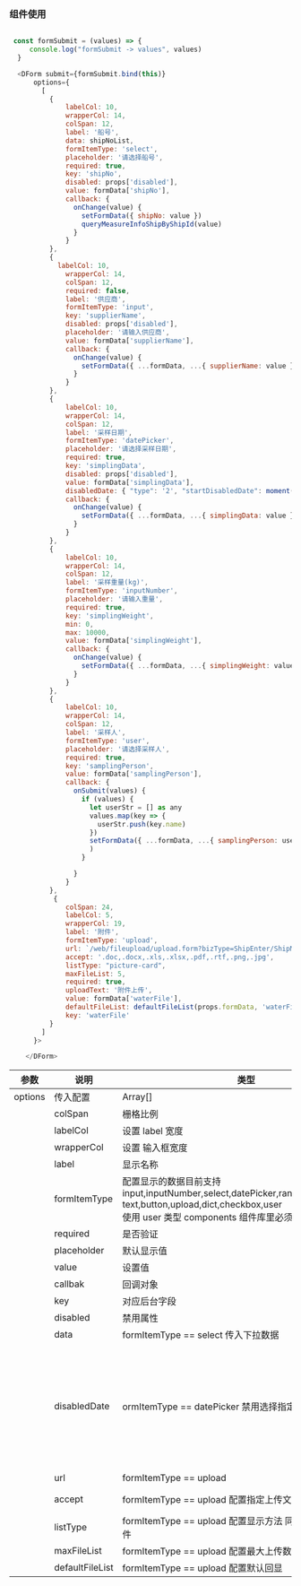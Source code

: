 ### 组件使用

```javascript

 const formSubmit = (values) => {
     console.log("formSubmit -> values", values)
  }

  <DForm submit={formSubmit.bind(this)}
      options={
        [
          {
              labelCol: 10,
              wrapperCol: 14,
              colSpan: 12,
              label: '船号',
              data: shipNoList,
              formItemType: 'select',
              placeholder: '请选择船号',
              required: true,
              key: 'shipNo',
              disabled: props['disabled'],
              value: formData['shipNo'],
              callback: {
                onChange(value) {
                  setFormData({ shipNo: value })
                  queryMeasureInfoShipByShipId(value)
                }
              }
          },
          {
            labelCol: 10,
              wrapperCol: 14,
              colSpan: 12,
              required: false,
              label: '供应商',
              formItemType: 'input',
              key: 'supplierName',
              disabled: props['disabled'],
              placeholder: '请输入供应商',
              value: formData['supplierName'],
              callback: {
                onChange(value) {
                  setFormData({ ...formData, ...{ supplierName: value } })
                }
              }
          },
          {
              labelCol: 10,
              wrapperCol: 14,
              colSpan: 12,
              label: '采样日期',
              formItemType: 'datePicker',
              placeholder: '请选择采样日期',
              required: true,
              key: 'simplingData',
              disabled: props['disabled'],
              value: formData['simplingData'],
              disabledDate: { "type": '2', "startDisabledDate": moment(formData.inTime).subtract(1, 'days'), "endDisabledDate": new Date() },
              callback: {
                onChange(value) {
                  setFormData({ ...formData, ...{ simplingData: value } })
                }
              }
          },
          {
              labelCol: 10,
              wrapperCol: 14,
              colSpan: 12,
              label: '采样重量(kg)',
              formItemType: 'inputNumber',
              placeholder: '请输入重量',
              required: true,
              key: 'simplingWeight',
              min: 0,
              max: 10000,
              value: formData['simplingWeight'],
              callback: {
                onChange(value) {
                  setFormData({ ...formData, ...{ simplingWeight: value } })
                }
              }
          },
          {
              labelCol: 10,
              wrapperCol: 14,
              colSpan: 12,
              label: '采样人',
              formItemType: 'user',
              placeholder: '请选择采样人',
              required: true,
              key: 'samplingPerson',
              value: formData['samplingPerson'],
              callback: {
                onSubmit(values) {
                  if (values) {
                    let userStr = [] as any
                    values.map(key => {
                      userStr.push(key.name)
                    })
                    setFormData({ ...formData, ...{ samplingPerson: userStr.join(',') } }
                    )
                  }

                }
              }
          },
           {
              colSpan: 24,
              labelCol: 5,
              wrapperCol: 19,
              label: '附件',
              formItemType: 'upload',
              url: `/web/fileupload/upload.form?bizType=ShipEnter/ShipMeasureManager/Deduct&bizId=null&uploadType=1&lastModified=${moment(new Date()).format('YYYY-MM-DD')}&subPath=ShipEnter`,
              accept: '.doc,.docx,.xls,.xlsx,.pdf,.rtf,.png,.jpg',
              listType: "picture-card",
              maxFileList: 5,
              required: true,
              uploadText: '附件上传',
              value: formData['waterFile'],
              defaultFileList: defaultFileList(props.formData, 'waterFile'),
              key: 'waterFile'
          }
        ]
      }>

    </DForm>

```

| 参数    | 说明            | 类型                                                                                                                                                                       |                                                                                                                                                                                                                                                                 |
| ------- | --------------- | -------------------------------------------------------------------------------------------------------------------------------------------------------------------------- | --------------------------------------------------------------------------------------------------------------------------------------------------------------------------------------------------------------------------------------------------------------- |
| options | 传入配置        | Array[]                                                                                                                                                                    |
|         | colSpan         | 栅格比例                                                                                                                                                                   | Number                                                                                                                                                                                                                                                          |
|         | labelCol        | 设置 label 宽度                                                                                                                                                            | Number                                                                                                                                                                                                                                                          |
|         | wrapperCol      | 设置 输入框宽度                                                                                                                                                            | Number                                                                                                                                                                                                                                                          |
|         | label           | 显示名称                                                                                                                                                                   | string                                                                                                                                                                                                                                                          |
|         | formItemType    | 配置显示的数据目前支持 input,inputNumber,select,datePicker,rangePicker,textArea,<br/>text,button,upload,dict,checkbox,user <br/>使用 user 类型 components 组件库里必须要有 | string                                                                                                                                                                                                                                                          |
|         | required        | 是否验证                                                                                                                                                                   | Boolean                                                                                                                                                                                                                                                         |
|         | placeholder     | 默认显示值                                                                                                                                                                 | string                                                                                                                                                                                                                                                          |
|         | value           | 设置值                                                                                                                                                                     | string                                                                                                                                                                                                                                                          |
|         | callbak         | 回调对象                                                                                                                                                                   | Object                                                                                                                                                                                                                                                          |
|         | key             | 对应后台字段                                                                                                                                                               | string                                                                                                                                                                                                                                                          |
|         | disabled        | 禁用属性                                                                                                                                                                   | Boolean                                                                                                                                                                                                                                                         |
|         | data            | formItemType == select 传入下拉数据                                                                                                                                        | Array[{name:'',value}]                                                                                                                                                                                                                                          |
|         | disabledDate    | ormItemType == datePicker 禁用选择指定日期                                                                                                                                 | Object:{type:0 丨,1 丨,2, startDisabledDate:moment, endDisabledDate:moment} <br/> 0 小于某个时间段 只需要传 endDisabledDate <br/> 1 大于于某个时间段 只需要传 startDisabledDate <br/> 2 大于某时间段并且小于某时间段 startDisabledDate & endDisabledDate 都需传 |
|         | url             | formItemType == upload                                                                                                                                                     | 上传后台地址                                                                                                                                                                                                                                                    |
|         | accept          | formItemType == upload 配置指定上传文件类型                                                                                                                                | stirng '.doc,.docx,.xls,.xlsx,.pdf,.rtf,.png,.jpg'                                                                                                                                                                                                              |
|         | listType        | formItemType == upload 配置显示方法 同 antd 官网 上传组件                                                                                                                  | 址                                                                                                                                                                                                                                                              |
|         | maxFileList     | formItemType == upload 配置最大上传数量                                                                                                                                    | Number 址                                                                                                                                                                                                                                                       |
|         | defaultFileList | formItemType == upload 配置默认回显                                                                                                                                        | 址                                                                                                                                                                                                                                                              |
